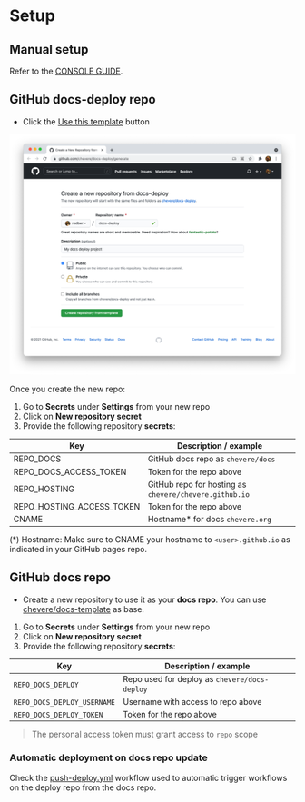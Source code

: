 # Setup

## Manual setup

Refer to the [CONSOLE GUIDE](guides/console/SETUP.md).

## GitHub docs-deploy repo

* Click the [Use this template](https://github.com/chevere/docs-deploy/generate) button

![Create repo](guides/create-repo-template.png)

Once you create the new repo:

1. Go to **Secrets** under **Settings** from your new repo
2. Click on **New repository secret**
3. Provide the following repository **secrets**:

| Key                       | Description / example                                  |
| ------------------------- | ------------------------------------------------------ |
| REPO_DOCS                 | GitHub docs repo as `chevere/docs`                     |
| REPO_DOCS_ACCESS_TOKEN    | Token for the repo above                               |
| REPO_HOSTING              | GitHub repo for hosting as `chevere/chevere.github.io` |
| REPO_HOSTING_ACCESS_TOKEN | Token for the repo above                               |
| CNAME                     | Hostname* for docs `chevere.org`                       |

(*) Hostname: Make sure to CNAME your hostname to `<user>.github.io` as indicated in your GitHub pages repo.

## GitHub docs repo

* Create a new repository to use it as your **docs repo**. You can use [chevere/docs-template](https://github.com/chevere/docs-template) as base.

1. Go to **Secrets** under **Settings** from your new repo
2. Click on **New repository secret**
3. Provide the following repository **secrets**:

| Key                         | Description / example                         |
| --------------------------- | --------------------------------------------- |
| `REPO_DOCS_DEPLOY`          | Repo used for deploy as `chevere/docs-deploy` |
| `REPO_DOCS_DEPLOY_USERNAME` | Username with access to repo above            |
| `REPO_DOCS_DEPLOY_TOKEN`    | Token for the repo above                      |

> The personal access token must grant access to `repo` scope

### Automatic deployment on docs repo update

Check the [push-deploy.yml](https://github.com/chevere/docs-template/blob/main/.github/workflows/push-deploy.yml) workflow used to automatic trigger workflows on the deploy repo from the docs repo.
